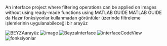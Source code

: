 An interface project where filtering operations can be applied on images without using ready-made functions using MATLAB GUIDE
MATLAB GUIDE da Hazır fonksiyonlar kullanmadan görüntüler üzerinde filtreleme işlemlerinin uygulanabileceği bir arayüz

![BEYZAarayüz](https://github.com/muslumebeyzayildiz/-image-processing-interface/assets/103489618/0eb59104-cdfd-48bd-809d-be1dcf74f16e)
![image](https://github.com/muslumebeyzayildiz/-image-processing-interface/assets/103489618/05c602e6-1db4-41c5-b5a3-75978337247e)
![BeyzaInterface](https://github.com/muslumebeyzayildiz/-image-processing-interface/assets/103489618/73f7f8e9-e274-46b2-a9e9-2ba0f15f0cc3)
![interfaceCodeView](https://github.com/muslumebeyzayildiz/-image-processing-interface/assets/103489618/72c78b35-eeff-4452-a113-21eaa1f5b4ae)
![fonksiyonlar](https://github.com/muslumebeyzayildiz/-image-processing-interface/assets/103489618/cb25ee3b-4ae1-48c5-a8e9-1720f8977cc8)
